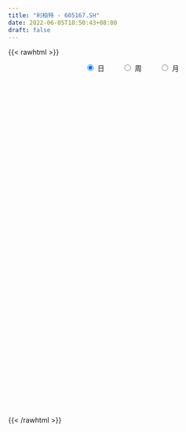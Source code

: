 ```yaml
---
title: "利柏特 - 605167.SH"
date: 2022-06-05T18:50:43+08:00
draft: false
---
```

{{< rawhtml >}}
    <div style="text-align: center">
        <label style="padding: 1rem;"><input style="margin-right: .5rem" type="radio" name="period" value="D" checked onclick="period_change(this)">日</label>
        <label style="padding: 1rem;"><input style="margin-right: .5rem" type="radio" name="period" value="W" onclick="period_change(this)">周</label>
        <label style="padding: 1rem;"><input style="margin-right: .5rem" type="radio" name="period" value="M" onclick="period_change(this)">月</label>
    </div>
    <div id="chart" style="height: 700px;"></div> 
    <script type="text/javascript">
        const D_v = [7162.62,2996.6,3195.8,6508.28,28604.87,68036.68,649813.77,158989.63,500969.25,313758.98,211183.73,336839.37,448680.91,363067.83,296713.24,32370.25,279623.68,535674.6800000001,414183.35,255109.33,201364.76,194936.54,337117.1,371674.71,441734.05,394441.68,285374.55,246988.09,240093.58,362637.95,355261.65,220969.23,224532.09,214839.3,140286.89,128218.89,177431.86,107478.55,139981.94,148098.7,78149.65,108713.29,109068.68,116737.06,61704.26,77591.78,52635.02,45363.78,68752.55,64803.12,89335.03,61426.06,63023.83,50921.54,59145.97,43549.3,51815.12,63905.73,40816.49,44091.01,46473.44,54035.71,41662.55,34451.69,42899.72,50169.35,37768.29,40471.58,34779.12,154242.85,85268.66,63198.08,54968.34,66973.91,62193.57,36718.92,48361.4,105936.28,120330.87,86615.85,60640.09,39513.85,42970.72,41522.32,46447.0,63609.99,47573.0,49636.88,50298.32,50164.0,34579.71,156221.51,312654.33,382216.73,265846.6,161647.64,275879.55,171588.21,434793.85,310914.72,206994.85,255436.87,182610.55,311044.58,415023.75,236064.54,169315.54,135918.71,95845.19,172646.24,92399.22,89088.34,179658.32,285766.38,524578.52,486163.37,300923.57,217560.95,153591.71,109667.05,144976.99,112707.0,80633.0,136749.63,121604.71,69663.91,77817.39,98355.0,70108.19,70658.42,101988.08,91280.19,52598.19,39920.68,157515.07,135701.66,79029.67,77713.71,71412.39,64049.68,132569.47,109569.77,73700.0,190835.97,83896.06,176475.97,165167.0,102943.71,105705.59,145524.0,119351.94,72805.22,70439.0,68242.93,58241.95,61626.17,47888.51,47335.0,51250.72,103881.12,158024.16,106795.93,49325.0,46940.42,35764.97,44285.0,28122.97,29522.29,28484.29,26369.0,35734.64,26438.97,21087.0,22431.97,35486.71,20262.43,16049.71,17790.22,27723.0,31611.48,38409.22,29341.95,32989.48,26009.83,21099.0,25887.91,15188.61,17276.41,23142.71,30896.97,17146.0,16369.0,15861.71,18895.0,40892.71,36373.41,21308.91,20636.71,29513.72,14411.0,14738.0,13233.94,13180.68,18015.68,45846.87,26082.43]
const D_histogram = [0.0,0.0446723647,0.119368122,0.2131614576,0.3192657352,0.4325400298,0.4068146797,0.3014083405,0.2396046577,0.1382627653,0.0701051307,0.0465815506,0.0732205362,0.0359251365,0.065091077,0.1399800054,0.14483223,0.1543419432,0.0740231528,-0.0292005482,-0.0825906417,-0.1145224906,-0.0723575365,-0.0770548401,-0.0162524926,0.0045959006,0.0158911397,-0.0368655848,-0.0484234939,-0.0232317057,0.0218119053,0.0328530921,0.0308630148,-0.0124460113,-0.0582944273,-0.0968164029,-0.1329734942,-0.1718316003,-0.2067631218,-0.2465037627,-0.2623628521,-0.2452315176,-0.253710263,-0.2855144798,-0.2906919004,-0.3069641551,-0.2833272437,-0.2499474286,-0.1995157386,-0.1590923619,-0.1158494558,-0.0887965596,-0.0577907807,-0.0404791315,-0.0357568258,-0.0314332112,-0.0364489696,-0.0552687536,-0.0554628583,-0.0457606916,-0.050681692,-0.063118376,-0.0520283385,-0.0355894555,-0.0306185438,-0.0062229131,0.0169577232,0.0349321238,0.042877902,0.0899723936,0.1142583393,0.131649276,0.1422304843,0.1514936903,0.1361255615,0.1287887133,0.1112605511,0.1199187725,0.1404338546,0.1376289503,0.1225935903,0.1016775337,0.0766639278,0.0483040493,0.0275196653,0.0284646994,0.012282416,-0.0055183339,-0.0335986114,-0.0608297153,-0.0693698384,-0.0164494204,0.0058862196,0.0633889936,0.074680962,0.0773065653,0.1035425483,0.1040369569,0.1583334367,0.1346547988,0.1057950703,0.0896377435,0.0329451261,0.0545745148,0.0506460715,0.0275980939,-0.0043737961,-0.0332330903,-0.0477038702,-0.0873886141,-0.1042213977,-0.104334718,-0.0752177398,0.0091558979,0.130101232,0.1243807486,0.0948063406,0.0592731309,0.0108836711,-0.0226303355,-0.0788356194,-0.1110375848,-0.1268917547,-0.1869004968,-0.191240648,-0.2002305392,-0.1799365111,-0.1406652714,-0.0995338379,-0.0687384407,-0.0337537913,-0.0368291962,-0.0424549177,-0.0403529824,-0.0053459437,0.0146390722,0.0260420921,0.0416197891,0.0423100317,0.045023669,0.0168518275,0.0167086901,0.0041085204,0.0303003996,0.0442645862,0.0586662512,0.0673480347,0.0533289717,0.018036693,-0.0306947847,-0.0507636093,-0.061910323,-0.0967336971,-0.1392457557,-0.1463785895,-0.134457929,-0.1128278814,-0.0872652565,-0.0610170849,-0.0304707149,0.0165540794,0.0177975459,0.0164056563,0.0038249004,0.0021127354,-0.0067421543,-0.0100217612,0.0005987014,-0.0016864775,0.0027410368,-0.01502765,-0.0144721153,-0.0241254565,-0.0287674896,-0.0465522144,-0.0549435247,-0.0485858146,-0.0478843118,-0.064695532,-0.0550785933,-0.0835206113,-0.1162669622,-0.1101626204,-0.0931780431,-0.0617556368,-0.0374684025,-0.0233083711,0.0004075505,0.0314214689,0.0480814442,0.0630580117,0.071583397,0.0760934149,0.0757622937,0.0824523467,0.0955572131,0.1022053377,0.1125213456,0.0930684153,0.0863970029,0.0789551357,0.073793229,0.0682482335,0.0657891349,0.0773685361,0.0822855843]
const D_fast = [0.0,0.0558404558,0.1603782437,0.3074619436,0.4933826551,0.7147919571,0.7907702769,0.7607160228,0.7588135044,0.6920373034,0.6414059515,0.629527759,0.6744718787,0.6461577631,0.6915964729,0.8014804025,0.8425406847,0.8906358838,0.8288228815,0.7182990434,0.6442612895,0.583698818,0.607774388,0.5838133743,0.6405525986,0.662549967,0.677817991,0.6158448703,0.5921810878,0.6115649495,0.6620615369,0.6813159966,0.6870416731,0.6406211442,0.5801991213,0.517473045,0.4480725802,0.366256574,0.2796342721,0.1782676905,0.096817888,0.0526413431,-0.019264968,-0.1224478047,-0.2002982004,-0.2933114939,-0.3405063934,-0.3696134355,-0.3690606801,-0.3684103939,-0.3541298518,-0.3492760954,-0.3327180117,-0.3255261454,-0.3297430462,-0.3332777343,-0.3474057352,-0.3800427076,-0.3941025268,-0.3958405331,-0.4134319564,-0.4416482344,-0.4435652815,-0.4360237625,-0.4387074867,-0.4158675842,-0.3884475172,-0.3617400856,-0.3430748319,-0.2734872419,-0.2206367114,-0.1703334557,-0.1241946263,-0.0770579978,-0.0583947362,-0.033534406,-0.0232474305,0.0153904841,0.0710140298,0.102616363,0.1182294006,0.1227327275,0.1168851035,0.1006012373,0.0866967697,0.0947579786,0.0816462992,0.0624659658,0.0259860354,-0.0164524973,-0.0423350799,0.006472983,0.0302801778,0.1036302002,0.1335924092,0.1555446537,0.2076662738,0.2341699217,0.3280497607,0.3380348225,0.3356238615,0.3418759706,0.2934196347,0.3286926521,0.3374257266,0.3212772725,0.2882119335,0.2510443667,0.2246476193,0.1631157218,0.1202275888,0.094030589,0.1043431323,0.1910057445,0.3444763865,0.3698510903,0.3639782675,0.3432633405,0.2975947984,0.2584232079,0.1825090193,0.1225476576,0.074970549,-0.0317633172,-0.0839136304,-0.1429611564,-0.1676512562,-0.1635463343,-0.1472983603,-0.1336875732,-0.1071413716,-0.1194240755,-0.1356635265,-0.1436498367,-0.1099792839,-0.0863345,-0.0684209571,-0.0424383128,-0.0311705623,-0.0172010078,-0.0411598924,-0.0371258573,-0.0486988969,-0.0149319178,0.0100984154,0.0391666432,0.0646854354,0.0639986152,0.0332155098,-0.0231896641,-0.055949391,-0.0825736855,-0.1415804839,-0.2189039813,-0.2626314625,-0.2843252843,-0.290902207,-0.2871558963,-0.2761619958,-0.2532333047,-0.2020699904,-0.1963771375,-0.193667613,-0.2052921438,-0.206476125,-0.2170165533,-0.2228016005,-0.2120314625,-0.2147382608,-0.2096254873,-0.2311510865,-0.2342135807,-0.249898286,-0.2617321915,-0.2911549699,-0.3132821614,-0.3190709049,-0.3303404801,-0.3633255833,-0.3674782929,-0.4168004637,-0.4786135552,-0.5000498685,-0.506359802,-0.4903763049,-0.4754561712,-0.4671232326,-0.4433054233,-0.4044361377,-0.3757558013,-0.3450147309,-0.3185934964,-0.2950601247,-0.2764506726,-0.2491475329,-0.2121533632,-0.1799539042,-0.1415075599,-0.1376933864,-0.122765548,-0.1104686313,-0.0971822307,-0.0856651678,-0.0716769827,-0.0407554476,-0.0152670033]
const D_slow = [0.0,0.0111680912,0.0410101217,0.0943004861,0.1741169199,0.2822519273,0.3839555972,0.4593076823,0.5192088468,0.5537745381,0.5713008208,0.5829462084,0.6012513425,0.6102326266,0.6265053959,0.6615003972,0.6977084547,0.7362939405,0.7547997287,0.7474995916,0.7268519312,0.6982213086,0.6801319244,0.6608682144,0.6568050913,0.6579540664,0.6619268513,0.6527104551,0.6406045817,0.6347966552,0.6402496316,0.6484629046,0.6561786583,0.6530671555,0.6384935486,0.6142894479,0.5810460744,0.5380881743,0.4863973939,0.4247714532,0.3591807402,0.2978728607,0.234445295,0.1630666751,0.0903937,0.0136526612,-0.0571791497,-0.1196660069,-0.1695449415,-0.209318032,-0.238280396,-0.2604795358,-0.274927231,-0.2850470139,-0.2939862203,-0.3018445231,-0.3109567656,-0.324773954,-0.3386396685,-0.3500798414,-0.3627502644,-0.3785298584,-0.3915369431,-0.4004343069,-0.4080889429,-0.4096446712,-0.4054052404,-0.3966722094,-0.3859527339,-0.3634596355,-0.3348950507,-0.3019827317,-0.2664251106,-0.2285516881,-0.1945202977,-0.1623231194,-0.1345079816,-0.1045282885,-0.0694198248,-0.0350125872,-0.0043641897,0.0210551938,0.0402211757,0.052297188,0.0591771044,0.0662932792,0.0693638832,0.0679842997,0.0595846469,0.044377218,0.0270347584,0.0229224034,0.0243939582,0.0402412066,0.0589114471,0.0782380885,0.1041237255,0.1301329648,0.1697163239,0.2033800236,0.2298287912,0.2522382271,0.2604745086,0.2741181373,0.2867796552,0.2936791786,0.2925857296,0.284277457,0.2723514895,0.250504336,0.2244489865,0.198365307,0.1795608721,0.1818498466,0.2143751545,0.2454703417,0.2691719269,0.2839902096,0.2867111274,0.2810535435,0.2613446386,0.2335852424,0.2018623037,0.1551371796,0.1073270176,0.0572693828,0.012285255,-0.0228810629,-0.0477645224,-0.0649491325,-0.0733875803,-0.0825948794,-0.0932086088,-0.1032968544,-0.1046333403,-0.1009735722,-0.0944630492,-0.0840581019,-0.073480594,-0.0622246768,-0.0580117199,-0.0538345474,-0.0528074173,-0.0452323174,-0.0341661708,-0.019499608,-0.0026625993,0.0106696436,0.0151788168,0.0075051206,-0.0051857817,-0.0206633625,-0.0448467867,-0.0796582257,-0.116252873,-0.1498673553,-0.1780743256,-0.1998906398,-0.215144911,-0.2227625897,-0.2186240699,-0.2141746834,-0.2100732693,-0.2091170442,-0.2085888604,-0.210274399,-0.2127798393,-0.2126301639,-0.2130517833,-0.2123665241,-0.2161234366,-0.2197414654,-0.2257728295,-0.2329647019,-0.2446027555,-0.2583386367,-0.2704850903,-0.2824561683,-0.2986300513,-0.3123996996,-0.3332798524,-0.362346593,-0.3898872481,-0.4131817589,-0.4286206681,-0.4379877687,-0.4438148615,-0.4437129738,-0.4358576066,-0.4238372455,-0.4080727426,-0.3901768934,-0.3711535396,-0.3522129662,-0.3315998796,-0.3077105763,-0.2821592419,-0.2540289055,-0.2307618017,-0.2091625509,-0.189423767,-0.1709754598,-0.1539134014,-0.1374661176,-0.1181239836,-0.0975525876]
const D_data = [['2021-07-26', 5.81, 6.97, 5.81, 6.97],['2021-07-27', 7.67, 7.67, 7.67, 7.67],['2021-07-28', 8.44, 8.44, 8.44, 8.44],['2021-07-29', 9.28, 9.28, 9.28, 9.28],['2021-07-30', 10.21, 10.21, 10.21, 10.21],['2021-08-02', 11.23, 11.23, 11.23, 11.23],['2021-08-03', 11.38, 10.11, 10.11, 11.5],['2021-08-04', 9.1, 9.1, 9.1, 9.35],['2021-08-05', 8.63, 9.48, 8.4, 9.7],['2021-08-06', 8.98, 8.77, 8.71, 9.27],['2021-08-09', 8.87, 8.89, 8.71, 9.1],['2021-08-10', 8.9, 9.33, 8.75, 9.59],['2021-08-11', 9.6, 10.1, 9.49, 10.26],['2021-08-12', 9.7, 9.4, 9.2, 9.79],['2021-08-13', 9.3, 10.34, 9.22, 10.34],['2021-08-16', 11.37, 11.37, 11.37, 11.37],['2021-08-17', 12.51, 10.92, 10.68, 12.51],['2021-08-18', 10.78, 11.24, 10.72, 11.45],['2021-08-19', 10.77, 10.12, 10.12, 11.14],['2021-08-20', 9.92, 9.46, 9.3, 9.99],['2021-08-23', 9.41, 9.72, 9.41, 9.83],['2021-08-24', 9.78, 9.78, 9.75, 10.19],['2021-08-25', 9.7, 10.76, 9.5, 10.76],['2021-08-26', 11.19, 10.31, 10.3, 11.23],['2021-08-27', 10.36, 11.34, 10.36, 11.34],['2021-08-30', 11.58, 11.15, 10.92, 11.85],['2021-08-31', 11.09, 11.22, 10.58, 11.45],['2021-09-01', 11.08, 10.39, 10.25, 11.14],['2021-09-02', 10.24, 10.79, 10.2, 11.3],['2021-09-03', 10.71, 11.35, 10.65, 11.67],['2021-09-06', 11.26, 11.88, 11.14, 12.39],['2021-09-07', 11.79, 11.72, 11.44, 12.1],['2021-09-08', 11.67, 11.7, 11.25, 12.05],['2021-09-09', 11.54, 11.16, 11.01, 11.58],['2021-09-10', 11.16, 10.95, 10.89, 11.35],['2021-09-13', 10.9, 10.84, 10.52, 10.9],['2021-09-14', 10.9, 10.66, 10.58, 11.16],['2021-09-15', 10.58, 10.38, 10.18, 10.58],['2021-09-16', 10.45, 10.15, 10.14, 10.74],['2021-09-17', 10.15, 9.77, 9.53, 10.15],['2021-09-22', 9.51, 9.77, 9.51, 9.86],['2021-09-23', 9.86, 10.03, 9.78, 10.14],['2021-09-24', 10.04, 9.57, 9.52, 10.16],['2021-09-27', 9.69, 8.98, 8.67, 9.69],['2021-09-28', 8.88, 9.0, 8.78, 9.08],['2021-09-29', 8.99, 8.57, 8.55, 8.99],['2021-09-30', 8.62, 8.85, 8.62, 8.9],['2021-10-08', 8.98, 8.9, 8.82, 9.12],['2021-10-11', 8.9, 9.14, 8.69, 9.19],['2021-10-12', 8.99, 9.09, 8.74, 9.09],['2021-10-13', 9.05, 9.21, 9.01, 9.41],['2021-10-14', 9.05, 9.08, 8.8, 9.14],['2021-10-15', 9.08, 9.19, 9.08, 9.49],['2021-10-18', 9.18, 9.07, 8.97, 9.2],['2021-10-19', 9.02, 8.9, 8.84, 9.05],['2021-10-20', 8.88, 8.85, 8.73, 8.95],['2021-10-21', 8.81, 8.66, 8.63, 8.83],['2021-10-22', 8.6, 8.34, 8.32, 8.71],['2021-10-25', 8.27, 8.43, 8.15, 8.44],['2021-10-26', 8.63, 8.49, 8.42, 8.63],['2021-10-27', 8.59, 8.23, 8.18, 8.59],['2021-10-28', 8.21, 7.99, 7.9, 8.29],['2021-10-29', 7.98, 8.18, 7.96, 8.23],['2021-11-01', 8.14, 8.23, 8.12, 8.28],['2021-11-02', 8.23, 8.06, 7.98, 8.32],['2021-11-03', 8.12, 8.31, 8.04, 8.44],['2021-11-04', 8.31, 8.37, 8.26, 8.4],['2021-11-05', 8.35, 8.38, 8.31, 8.44],['2021-11-08', 8.38, 8.3, 8.25, 8.44],['2021-11-09', 8.26, 8.94, 8.26, 9.12],['2021-11-10', 8.71, 8.88, 8.64, 8.95],['2021-11-11', 8.82, 8.96, 8.82, 9.07],['2021-11-12', 8.95, 9.02, 8.88, 9.06],['2021-11-15', 9.08, 9.14, 8.95, 9.34],['2021-11-16', 9.08, 8.9, 8.89, 9.12],['2021-11-17', 8.89, 9.02, 8.87, 9.08],['2021-11-18', 9.02, 8.9, 8.9, 9.13],['2021-11-19', 8.92, 9.28, 8.88, 9.45],['2021-11-22', 9.07, 9.6, 9.07, 9.78],['2021-11-23', 9.93, 9.46, 9.41, 9.94],['2021-11-24', 9.44, 9.36, 9.32, 9.49],['2021-11-25', 9.43, 9.28, 9.25, 9.46],['2021-11-26', 9.32, 9.18, 9.15, 9.32],['2021-11-29', 9.0, 9.05, 8.98, 9.18],['2021-11-30', 9.1, 9.05, 8.96, 9.2],['2021-12-01', 9.04, 9.3, 9.01, 9.31],['2021-12-02', 9.22, 9.07, 9.05, 9.32],['2021-12-03', 9.15, 8.97, 8.87, 9.16],['2021-12-06', 8.94, 8.71, 8.69, 9.0],['2021-12-07', 8.71, 8.54, 8.44, 8.8],['2021-12-08', 8.55, 8.63, 8.5, 8.63],['2021-12-09', 9.01, 9.49, 8.83, 9.49],['2021-12-10', 9.7, 9.31, 9.23, 10.01],['2021-12-13', 9.18, 10.0, 9.07, 10.24],['2021-12-14', 9.86, 9.67, 9.54, 9.86],['2021-12-15', 9.62, 9.67, 9.49, 9.76],['2021-12-16', 9.58, 10.13, 9.51, 10.45],['2021-12-17', 10.0, 9.98, 9.86, 10.32],['2021-12-20', 10.3, 10.93, 9.98, 10.98],['2021-12-21', 10.42, 10.18, 10.0, 10.45],['2021-12-22', 10.19, 10.1, 9.76, 10.27],['2021-12-23', 9.95, 10.25, 9.82, 10.71],['2021-12-24', 10.24, 9.63, 9.62, 10.49],['2021-12-27', 9.68, 10.59, 9.66, 10.59],['2021-12-28', 10.88, 10.4, 10.35, 11.58],['2021-12-29', 10.2, 10.16, 10.05, 10.66],['2021-12-30', 10.08, 9.95, 9.93, 10.21],['2021-12-31', 9.98, 9.85, 9.81, 10.04],['2022-01-04', 9.81, 9.92, 9.77, 9.98],['2022-01-05', 9.93, 9.44, 9.25, 9.93],['2022-01-06', 9.31, 9.53, 9.29, 9.79],['2022-01-07', 9.56, 9.64, 9.46, 9.73],['2022-01-10', 9.6, 10.04, 9.58, 10.2],['2022-01-11', 10.01, 11.04, 9.84, 11.04],['2022-01-12', 10.82, 12.14, 10.71, 12.14],['2022-01-13', 12.0, 11.0, 11.0, 12.0],['2022-01-14', 10.65, 10.73, 10.65, 11.28],['2022-01-17', 10.8, 10.58, 10.46, 10.98],['2022-01-18', 10.53, 10.26, 10.21, 10.63],['2022-01-19', 10.19, 10.26, 10.12, 10.42],['2022-01-20', 10.19, 9.73, 9.72, 10.26],['2022-01-21', 9.78, 9.75, 9.73, 9.95],['2022-01-24', 9.68, 9.76, 9.61, 9.89],['2022-01-25', 9.67, 8.9, 8.9, 9.75],['2022-01-26', 8.89, 9.29, 8.89, 9.39],['2022-01-27', 9.25, 9.05, 9.04, 9.31],['2022-01-28', 9.14, 9.3, 9.03, 9.35],['2022-02-07', 9.81, 9.57, 9.4, 9.88],['2022-02-08', 9.69, 9.71, 9.51, 9.75],['2022-02-09', 9.64, 9.7, 9.55, 9.74],['2022-02-10', 9.66, 9.88, 9.59, 9.9],['2022-02-11', 9.77, 9.45, 9.42, 9.77],['2022-02-14', 9.4, 9.35, 9.16, 9.55],['2022-02-15', 9.35, 9.39, 9.26, 9.46],['2022-02-16', 9.37, 9.87, 9.36, 10.33],['2022-02-17', 9.94, 9.82, 9.79, 10.15],['2022-02-18', 9.76, 9.8, 9.7, 9.86],['2022-02-21', 9.82, 9.94, 9.72, 9.95],['2022-02-22', 9.79, 9.82, 9.71, 9.95],['2022-02-23', 9.81, 9.88, 9.7, 9.88],['2022-02-24', 9.78, 9.44, 9.2, 10.04],['2022-02-25', 9.55, 9.72, 9.55, 10.18],['2022-02-28', 9.6, 9.53, 9.44, 9.78],['2022-03-01', 9.64, 10.06, 9.57, 10.06],['2022-03-02', 10.0, 10.04, 9.92, 10.1],['2022-03-03', 10.4, 10.16, 9.91, 10.48],['2022-03-04', 10.0, 10.2, 9.9, 10.46],['2022-03-07', 10.05, 9.95, 9.82, 10.26],['2022-03-08', 10.03, 9.58, 9.41, 10.03],['2022-03-09', 9.6, 9.18, 8.7, 9.68],['2022-03-10', 9.32, 9.32, 9.15, 9.65],['2022-03-11', 9.4, 9.3, 8.97, 9.42],['2022-03-14', 9.16, 8.81, 8.81, 9.26],['2022-03-15', 8.8, 8.4, 8.39, 8.92],['2022-03-16', 8.42, 8.58, 8.23, 8.64],['2022-03-17', 8.65, 8.7, 8.59, 8.84],['2022-03-18', 8.65, 8.79, 8.63, 8.85],['2022-03-21', 8.82, 8.86, 8.75, 8.91],['2022-03-22', 8.81, 8.92, 8.72, 8.99],['2022-03-23', 9.35, 9.06, 9.01, 9.45],['2022-03-24', 9.01, 9.44, 8.99, 9.96],['2022-03-25', 9.21, 8.98, 8.97, 9.21],['2022-03-28', 8.83, 8.93, 8.63, 8.98],['2022-03-29', 8.85, 8.73, 8.67, 8.92],['2022-03-30', 8.71, 8.8, 8.71, 8.84],['2022-03-31', 8.77, 8.65, 8.6, 8.81],['2022-04-01', 8.6, 8.65, 8.5, 8.66],['2022-04-06', 8.64, 8.81, 8.61, 8.81],['2022-04-07', 8.84, 8.64, 8.62, 8.84],['2022-04-08', 8.64, 8.7, 8.6, 8.81],['2022-04-11', 8.75, 8.35, 8.3, 8.78],['2022-04-12', 8.36, 8.49, 8.18, 8.51],['2022-04-13', 8.41, 8.29, 8.28, 8.41],['2022-04-14', 8.33, 8.26, 8.25, 8.4],['2022-04-15', 8.18, 7.97, 7.9, 8.2],['2022-04-18', 7.82, 7.94, 7.68, 7.98],['2022-04-19', 7.94, 8.04, 7.94, 8.06],['2022-04-20', 8.04, 7.91, 7.85, 8.12],['2022-04-21', 7.85, 7.56, 7.5, 7.99],['2022-04-22', 7.75, 7.78, 7.71, 7.95],['2022-04-25', 7.66, 7.15, 7.13, 7.72],['2022-04-26', 7.2, 6.8, 6.8, 7.24],['2022-04-27', 6.68, 7.07, 6.65, 7.11],['2022-04-28', 7.0, 7.13, 7.0, 7.2],['2022-04-29', 7.22, 7.32, 7.16, 7.36],['2022-05-05', 7.32, 7.28, 7.2, 7.41],['2022-05-06', 7.19, 7.17, 7.06, 7.27],['2022-05-09', 7.17, 7.32, 7.17, 7.37],['2022-05-10', 7.2, 7.51, 7.19, 7.55],['2022-05-11', 7.5, 7.43, 7.42, 7.62],['2022-05-12', 7.35, 7.48, 7.35, 7.53],['2022-05-13', 7.5, 7.46, 7.4, 7.55],['2022-05-16', 7.51, 7.45, 7.42, 7.61],['2022-05-17', 7.41, 7.41, 7.26, 7.45],['2022-05-18', 7.4, 7.53, 7.36, 7.77],['2022-05-19', 7.43, 7.69, 7.43, 7.73],['2022-05-20', 7.7, 7.7, 7.64, 7.75],['2022-05-23', 7.8, 7.84, 7.65, 7.85],['2022-05-24', 7.91, 7.49, 7.48, 7.91],['2022-05-25', 7.49, 7.62, 7.49, 7.65],['2022-05-26', 7.68, 7.61, 7.47, 7.69],['2022-05-27', 7.62, 7.64, 7.54, 7.69],['2022-05-30', 7.76, 7.64, 7.55, 7.76],['2022-05-31', 7.56, 7.69, 7.56, 7.7],['2022-06-01', 7.7, 7.93, 7.69, 8.05],['2022-06-02', 7.91, 7.94, 7.77, 8.0]]
const W_v = [48468.17,1691568.3100000001,1656485.0800000001,1516961.29,1546827.1600000001,1529535.8499999999,1155889.1600000001,701209.9399999999,295931.62,308668.12,45363.78,347340.59,269337.66,227079.2,205760.63,392457.05,320184.08,350071.38,248789.19,603917.8700000001,1257178.73,1390750.8400000001,1267367.1200000001,449978.99,1777090.1599999999,738503.7,486468.64,432389.88,464765.27,455315.02,690075.0,546330.46,306438.56,467286.93,204438.36,84375.58,141179.29,113436.84,147849.48,41076.52,104831.09,133331.74,92533.37,103125.66]
const W_histogram = [0.0,-0.0918974359,-0.0442763679,-0.0679565412,0.0412060415,0.1084764587,0.11955077,0.0447716587,-0.017459403,-0.1017087269,-0.1459707664,-0.1472003252,-0.1938101407,-0.2219441378,-0.2135428048,-0.154115767,-0.0897215208,-0.0483594429,-0.0305114724,0.006831948,0.0754813925,0.0948880746,0.1185728162,0.1159855225,0.1797656646,0.149287883,0.094811861,0.0662244329,0.067974668,0.061051689,0.0846541639,0.0378908013,-0.0257225643,-0.0518314759,-0.0861317009,-0.0993209841,-0.1481383391,-0.1819284172,-0.221344475,-0.2419325685,-0.2210092115,-0.177851277,-0.1417594903,-0.0886911618]
const W_fast = [0.0,-0.1148717949,-0.0783198188,-0.1189891274,0.0004749656,0.0948644976,0.1358265013,0.0722403047,0.0056443923,-0.1040321134,-0.1847868445,-0.2228164846,-0.3178788352,-0.4014988668,-0.446483235,-0.425585139,-0.383621273,-0.3543490558,-0.3441289534,-0.305077546,-0.2175577534,-0.1744290526,-0.121101107,-0.0946920201,0.0140295382,0.0208737273,-0.0098993294,-0.0219306492,-0.0031867471,0.0051531961,0.049919212,0.0126285497,-0.0574154569,-0.0964822375,-0.1523153877,-0.190334917,-0.2761868567,-0.3554590391,-0.4502112158,-0.5312824514,-0.5656113973,-0.5669162819,-0.5662643679,-0.5353688298]
const W_slow = [0.0,-0.022974359,-0.0340434509,-0.0510325862,-0.0407310759,-0.0136119612,0.0162757313,0.027468646,0.0231037952,-0.0023233865,-0.0388160781,-0.0756161594,-0.1240686946,-0.179554729,-0.2329404302,-0.271469372,-0.2938997522,-0.3059896129,-0.313617481,-0.311909494,-0.2930391459,-0.2693171272,-0.2396739232,-0.2106775426,-0.1657361264,-0.1284141557,-0.1047111904,-0.0881550822,-0.0711614152,-0.0558984929,-0.0347349519,-0.0252622516,-0.0316928927,-0.0446507616,-0.0661836869,-0.0910139329,-0.1280485177,-0.173530622,-0.2288667407,-0.2893498828,-0.3446021857,-0.389065005,-0.4245048775,-0.446677668]
const W_data = [['2021-07-30', 5.81, 10.21, 5.81, 10.21],['2021-08-06', 11.23, 8.77, 8.4, 11.5],['2021-08-13', 8.87, 10.34, 8.71, 10.34],['2021-08-20', 11.37, 9.46, 9.3, 12.51],['2021-08-27', 9.41, 11.34, 9.41, 11.34],['2021-09-03', 11.58, 11.35, 10.2, 11.85],['2021-09-10', 11.26, 10.95, 10.89, 12.39],['2021-09-17', 10.9, 9.77, 9.53, 11.16],['2021-09-24', 9.51, 9.57, 9.51, 10.16],['2021-09-30', 9.69, 8.85, 8.55, 9.69],['2021-10-08', 8.98, 8.9, 8.82, 9.12],['2021-10-15', 8.9, 9.19, 8.69, 9.49],['2021-10-22', 9.18, 8.34, 8.32, 9.2],['2021-10-29', 8.27, 8.18, 7.9, 8.63],['2021-11-05', 8.14, 8.38, 7.98, 8.44],['2021-11-12', 8.38, 9.02, 8.25, 9.12],['2021-11-19', 9.08, 9.28, 8.87, 9.45],['2021-11-26', 9.07, 9.18, 9.07, 9.94],['2021-12-03', 9.0, 8.97, 8.87, 9.32],['2021-12-10', 8.94, 9.31, 8.44, 10.01],['2021-12-17', 9.18, 9.98, 9.07, 10.45],['2021-12-24', 10.3, 9.63, 9.62, 10.98],['2021-12-31', 9.68, 9.85, 9.66, 11.58],['2022-01-07', 9.81, 9.64, 9.25, 9.98],['2022-01-14', 9.6, 10.73, 9.58, 12.14],['2022-01-21', 10.8, 9.75, 9.72, 10.98],['2022-01-28', 9.68, 9.3, 8.89, 9.89],['2022-02-11', 9.81, 9.45, 9.4, 9.9],['2022-02-18', 9.4, 9.8, 9.16, 10.33],['2022-02-25', 9.82, 9.72, 9.2, 10.18],['2022-03-04', 9.6, 10.2, 9.44, 10.48],['2022-03-11', 10.05, 9.3, 8.7, 10.26],['2022-03-18', 9.16, 8.79, 8.23, 9.26],['2022-03-25', 8.82, 8.98, 8.72, 9.96],['2022-04-01', 8.83, 8.65, 8.5, 8.98],['2022-04-08', 8.64, 8.7, 8.6, 8.84],['2022-04-15', 8.75, 7.97, 7.9, 8.78],['2022-04-22', 7.82, 7.78, 7.5, 8.12],['2022-04-29', 7.66, 7.32, 6.65, 7.72],['2022-05-06', 7.32, 7.17, 7.06, 7.41],['2022-05-13', 7.17, 7.46, 7.17, 7.62],['2022-05-20', 7.51, 7.7, 7.26, 7.77],['2022-05-27', 7.8, 7.64, 7.47, 7.91],['2022-06-02', 7.76, 7.94, 7.55, 8.05]]
const M_v = [48468.17,7091658.0699999994,3311418.46,889121.23,1356442.4600000002,4680034.4299999997,3452041.4899999998,1426170.1700000002,2112746.3399999999,514964.16,402969.08,71929.3]
const M_histogram = [0.0,0.0644558405,-0.0499181403,-0.1617797133,-0.1675546584,-0.1106191737,-0.1032643814,-0.0773582187,-0.1118437521,-0.2108368762,-0.2361021569,-0.220951801]
const M_fast = [0.0,0.0805698006,-0.0462837152,-0.1985902166,-0.2462538263,-0.2169731351,-0.2354344381,-0.2288678301,-0.2913143015,-0.4430166446,-0.5273074645,-0.5673950588]
const M_slow = [0.0,0.0161139601,0.003634425,-0.0368105033,-0.0786991679,-0.1063539613,-0.1321700567,-0.1515096114,-0.1794705494,-0.2321797684,-0.2912053077,-0.3464432579]
const M_data = [['2021-07-30', 5.81, 10.21, 5.81, 10.21],['2021-08-31', 11.23, 11.22, 8.4, 12.51],['2021-09-30', 11.08, 8.85, 8.55, 12.39],['2021-10-29', 8.98, 8.18, 7.9, 9.49],['2021-11-30', 8.14, 9.05, 7.98, 9.94],['2021-12-31', 9.04, 9.85, 8.44, 11.58],['2022-01-28', 9.81, 9.3, 8.89, 12.14],['2022-02-28', 9.81, 9.53, 9.16, 10.33],['2022-03-31', 9.64, 8.65, 8.23, 10.48],['2022-04-29', 8.6, 7.32, 6.65, 8.84],['2022-05-31', 7.32, 7.69, 7.06, 7.91],['2022-06-30', 7.7, 7.94, 7.69, 8.05]]
        const D_a = [null,null,null,null,null,null,11.5,null,null,null,null,null,null,9.2,null,null,null,null,null,null,null,null,null,null,null,null,null,null,null,null,12.39,null,null,null,null,null,null,null,null,null,null,null,null,null,null,8.55,null,null,null,null,null,null,9.49,null,null,null,null,null,null,null,null,7.9,null,null,null,null,null,null,null,null,null,null,null,null,null,null,null,null,null,9.94,null,null,null,null,null,null,null,null,null,8.44,null,null,null,null,null,null,null,null,null,null,null,null,null,null,11.58,null,null,null,null,null,null,null,null,null,null,null,null,null,null,null,null,null,null,null,8.89,null,null,null,null,null,null,null,null,null,10.33,null,null,null,null,null,null,null,null,null,null,null,null,null,null,null,null,null,null,null,8.23,null,null,null,null,null,9.96,null,null,null,null,null,null,null,null,null,null,null,null,null,null,null,null,null,null,null,null,null,6.65,null,null,null,null,null,null,7.62,null,null,null,7.26,null,null,null,null,null,null,null,null,null,null,null,null]
const W_a = [null,null,null,12.51,null,null,null,null,null,null,null,null,null,7.9,null,null,null,null,null,null,null,null,null,null,12.14,null,null,null,null,null,null,null,null,null,null,null,null,null,6.65,null,null,null,null,null]
const M_a = [null,12.51,null,null,null,null,null,null,null,6.65,null,null]
        const D_b = [[{ coord: ['2021-08-03', 11.5] }, { coord: ['2022-03-24', 9.2] }]]
const W_b = [[{ coord: ['2021-08-20', 12.14] }, { coord: ['2022-04-29', 7.9] }]]
const M_b = []
    </script>
{{< /rawhtml >}}